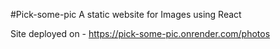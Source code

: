 #Pick-some-pic
A static website for Images using React

Site deployed on - https://pick-some-pic.onrender.com/photos
